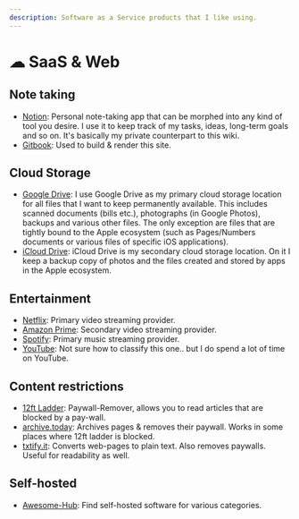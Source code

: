 ```yaml
---
description: Software as a Service products that I like using.
---
```


# ☁ SaaS & Web

## Note taking

* [Notion](https://www.notion.so): Personal note-taking app that can be morphed into any kind of tool you desire. I use it to keep track of my tasks, ideas, long-term goals and so on. It's basically my private counterpart to this wiki.
* [Gitbook](https://gitbook.com): Used to build & render this site.

## Cloud Storage

* [Google Drive](https://www.google.com/drive/): I use Google Drive as my primary cloud storage location for all files that I want to keep permanently available. This includes scanned documents (bills etc.), photographs (in Google Photos), backups and various other files. The only exception are files that are tightly bound to the Apple ecosystem (such as Pages/Numbers documents or various files of specific iOS applications).
* [iCloud Drive](https://www.apple.com/icloud): iCloud Drive is my secondary cloud storage location. On it I keep a backup copy of photos and the files created and stored by apps in the Apple ecosystem.

## Entertainment

* [Netflix](https://www.netflix.com): Primary video streaming provider.
* [Amazon Prime](https://www.primevideo.com): Secondary video streaming provider.
* [Spotify](https://spotify.com): Primary music streaming provider.
* [YouTube](https://www.youtube.com): Not sure how to classify this one.. but I do spend a lot of time on YouTube.

## Content restrictions

* [12ft Ladder](https://12ft.io/): Paywall-Remover, allows you to read articles that are blocked by a pay-wall.
* [archive.today](https://archive.ph/): Archives pages & removes their paywall. Works in some places where 12ft ladder is blocked.
* [txtify.it](https://txtify.it/): Converts web-pages to plain text. Also removes paywalls. Useful for readability as well.

## Self-hosted

* [Awesome-Hub](https://awesomehub.js.org/list/selfhosted): Find self-hosted software for various categories.
